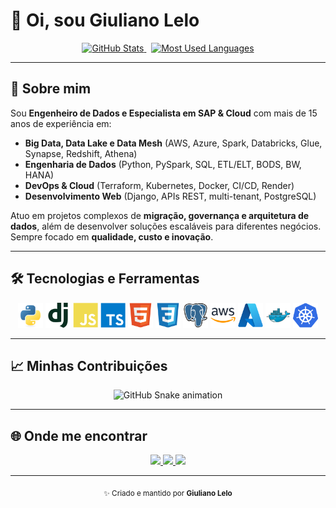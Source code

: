 # 👋 Oi, sou Giuliano Lelo

<p align="center">
  <a href="https://github.com/giulianolelo" target="_blank">
    <img
      src="https://github-readme-stats.vercel.app/api?username=giulianolelo&show_icons=true&theme=dark&include_all_commits=true&count_private=true"
      alt="GitHub Stats"
      width="400"
    />
  </a>
  &nbsp;
  <a href="https://github.com/giulianolelo" target="_blank">
    <img
      src="https://github-readme-stats.vercel.app/api/top-langs/?username=giulianolelo&layout=compact&langs_count=8&theme=dark"
      alt="Most Used Languages"
      width="335"
    />
  </a>
</p>

---

## 🚀 Sobre mim
Sou **Engenheiro de Dados e Especialista em SAP & Cloud** com mais de 15 anos de experiência em:
- **Big Data, Data Lake e Data Mesh** (AWS, Azure, Spark, Databricks, Glue, Synapse, Redshift, Athena)
- **Engenharia de Dados** (Python, PySpark, SQL, ETL/ELT, BODS, BW, HANA)
- **DevOps & Cloud** (Terraform, Kubernetes, Docker, CI/CD, Render)
- **Desenvolvimento Web** (Django, APIs REST, multi-tenant, PostgreSQL)

Atuo em projetos complexos de **migração, governança e arquitetura de dados**, além de desenvolver soluções escaláveis para diferentes negócios.  
Sempre focado em **qualidade, custo e inovação**.  

---

## 🛠️ Tecnologias e Ferramentas

<p align="center">
  <img src="https://raw.githubusercontent.com/devicons/devicon/master/icons/python/python-original.svg" alt="Python" width="40" height="40"/>
  <img src="https://raw.githubusercontent.com/devicons/devicon/master/icons/django/django-plain.svg" alt="Django" width="40" height="40"/>
  <img src="https://raw.githubusercontent.com/devicons/devicon/master/icons/javascript/javascript-plain.svg" alt="JavaScript" width="40" height="40"/>
  <img src="https://raw.githubusercontent.com/devicons/devicon/master/icons/typescript/typescript-plain.svg" alt="TypeScript" width="40" height="40"/>
  <img src="https://raw.githubusercontent.com/devicons/devicon/master/icons/html5/html5-original.svg" alt="HTML5" width="40" height="40"/>
  <img src="https://raw.githubusercontent.com/devicons/devicon/master/icons/css3/css3-original.svg" alt="CSS3" width="40" height="40"/>
  <img src="https://raw.githubusercontent.com/devicons/devicon/master/icons/postgresql/postgresql-original.svg" alt="PostgreSQL" width="40" height="40"/>
  <img src="https://raw.githubusercontent.com/devicons/devicon/master/icons/amazonwebservices/amazonwebservices-original.svg" alt="AWS" width="40" height="40"/>
  <img src="https://raw.githubusercontent.com/devicons/devicon/master/icons/azure/azure-original.svg" alt="Azure" width="40" height="40"/>
  <img src="https://raw.githubusercontent.com/devicons/devicon/master/icons/docker/docker-original.svg" alt="Docker" width="40" height="40"/>
  <img src="https://raw.githubusercontent.com/devicons/devicon/master/icons/kubernetes/kubernetes-plain.svg" alt="Kubernetes" width="40" height="40"/>
</p>

---

## 📈 Minhas Contribuições

<p align="center">
  <img
    src="https://raw.githubusercontent.com/Platane/snk/main/output/github-contribution-grid-snake.svg"
    alt="GitHub Snake animation"
    width="600"
  />
</p>

---

## 🌐 Onde me encontrar
<p align="center">
  <a href="https://www.linkedin.com/in/giulianolelo" target="_blank">
    <img src="https://img.shields.io/badge/-LinkedIn-blue?logo=linkedin&logoColor=white&style=for-the-badge" />
  </a>
  <a href="mailto:giulianolelo@gmail.com">
    <img src="https://img.shields.io/badge/-Email-red?logo=gmail&logoColor=white&style=for-the-badge" />
  </a>
  <a href="https://github.com/giulianolelo">
    <img src="https://img.shields.io/badge/-GitHub-181717?logo=github&logoColor=white&style=for-the-badge" />
  </a>
</p>

---

<p align="center">
  <sub>✨ Criado e mantido por <strong>Giuliano Lelo</strong></sub>
</p>

